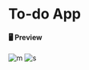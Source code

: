 # To-do App
#### 🖥️ Preview
![m](https://i.ibb.co/VDF1qxj/Screenshot-2022-05-25-092931.png)
![s](https://i.ibb.co/TkwTN1W/a.png)
